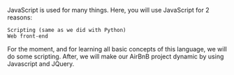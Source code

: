 JavaScript is used for many things. Here, you will use JavaScript for 2 reasons:

    Scripting (same as we did with Python)
    Web front-end
For the moment, and for learning all basic concepts of this language, we will do some scripting. 
After, we will make our AirBnB project dynamic by using Javascript and JQuery.
